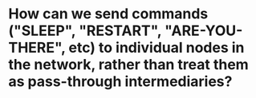 # How can we send commands ("SLEEP", "RESTART", "ARE-YOU-THERE", etc) to individual nodes in the network, rather than treat them as pass-through intermediaries?

